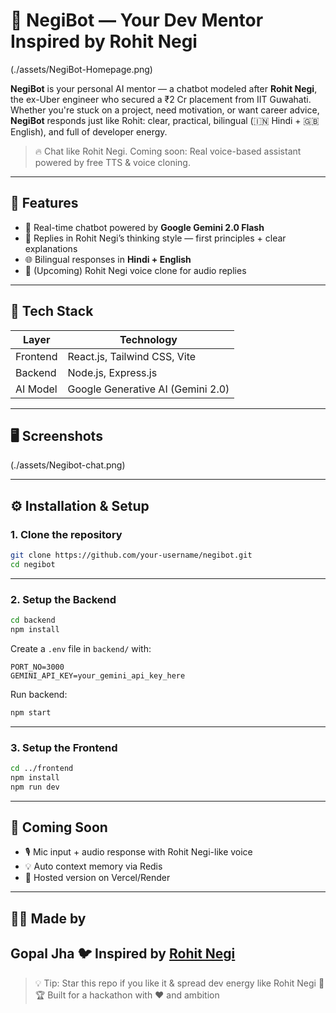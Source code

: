
# 🤖 NegiBot — Your Dev Mentor Inspired by Rohit Negi

(./assets/NegiBot-Homepage.png)


**NegiBot** is your personal AI mentor — a chatbot modeled after **Rohit Negi**, the ex-Uber engineer who secured a ₹2 Cr placement from IIT Guwahati. Whether you're stuck on a project, need motivation, or want career advice, **NegiBot** responds just like Rohit: clear, practical, bilingual (🇮🇳 Hindi + 🇬🇧 English), and full of developer energy.

> 🔥 Chat like Rohit Negi. Coming soon: Real voice-based assistant powered by free TTS & voice cloning.

---

## 🚀 Features

- 💬 Real-time chatbot powered by **Google Gemini 2.0 Flash**
- 🧠 Replies in Rohit Negi’s thinking style — first principles + clear explanations
- 🌐 Bilingual responses in **Hindi + English**
- 🎤 (Upcoming) Rohit Negi voice clone for audio replies


---

## 🧱 Tech Stack

| Layer       | Technology                       |
|-------------|----------------------------------|
| Frontend    | React.js, Tailwind CSS, Vite     |
| Backend     | Node.js, Express.js              |
| AI Model    | Google Generative AI (Gemini 2.0)|


---

## 🖥️ Screenshots

(./assets/Negibot-chat.png) 

---

## ⚙️ Installation & Setup

### 1. Clone the repository

```bash
git clone https://github.com/your-username/negibot.git
cd negibot
````

---

### 2. Setup the Backend

```bash
cd backend
npm install
```

Create a `.env` file in `backend/` with:

```
PORT_NO=3000
GEMINI_API_KEY=your_gemini_api_key_here
```

Run backend:

```bash
npm start
```
---

### 3. Setup the Frontend

```bash
cd ../frontend
npm install
npm run dev
```

---

## 📌 Coming Soon

* 🎙️ Mic input + audio response with Rohit Negi-like voice
* 💡 Auto context memory via Redis
* 🚀 Hosted version on Vercel/Render

---



## 🙋‍♂️ Made by

**Gopal Jha**
🐦 Inspired by [Rohit Negi](https://x.com/rohit_negi9)
---



> 💡 Tip: Star this repo if you like it & spread dev energy like Rohit Negi 🚀
> 🏆 Built for a hackathon with ❤️ and ambition

```

